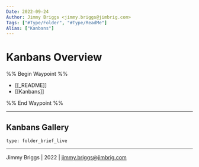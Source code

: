 ```yaml
---
Date: 2022-09-24
Author: Jimmy Briggs <jimmy.briggs@jimbrig.com>
Tags: ["#Type/Folder", "#Type/ReadMe"]
Alias: ["Kanbans"]
---
```


# Kanbans Overview

%% Begin Waypoint %%
- [[_README]]
- [[Kanbans]]

%% End Waypoint %%

***

## Kanbans Gallery

 
```ccard
type: folder_brief_live
```
 

***

Jimmy Briggs | 2022 | <jimmy.briggs@jimbrig.com>



